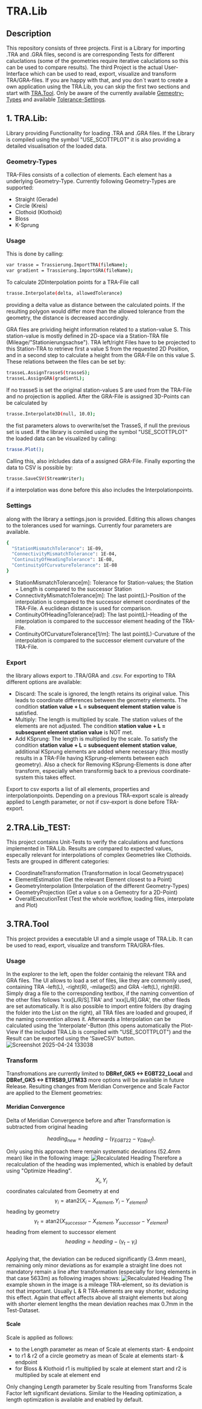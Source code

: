 # TRA.Lib

## Description
This repository consists of three projects. First is a Library for importing .TRA and .GRA files, second is are corresponding Tests for different caluclations (some of the geometries require iterative caluclations so this can be used to compare results). The third Project is the actual User-Interface which can be used to read, export, visualize and transform TRA/GRA-files. If you are happy with that, and you don`t want to create a own application using the TRA.Lib, you can skip the first two sections and start with [TRA.Tool](#3.TRA.Tool). Only be aware of the currently available [Gemeotry-Types](#Geometry-Types) and available [Tolerance-Settings](#Settings).

## 1. TRA.Lib:
Library providing Functionality for loading .TRA and .GRA files. If the Library is compiled using the symbol "USE_SCOTTPLOT" it is also providing a detailed visualisation of the loaded data.
### Geometry-Types
TRA-Files consists of a collection of elements. Each element has a underlying Geometry-Type. Currently following Geometry-Types are supported:
- Straight (Gerade)
- Circle (Kreis)
- Clothoid (Klothoid)
- Bloss
- K-Sprung
### Usage
This is done by calling:
```sh
var trasse = Trassierung.ImportTRA(fileName);
var gradient = Trassierung.ImportGRA(fileName);
```
To calculate 2DInterpolation points for a TRA-File call
```sh
trasse.Interpolate(delta, allowedTolerance)
```
providing a delta value as distance between the calculated points. If the resulting polygon would differ more than the allowed tolerance from the geometry, the distance is decreased accordingly.

GRA files are prividing height information related to a station-value S. This station-value is mostly defined in 2D-space via a Station-TRA file (Mileage/"Stationierungsachse"). TRA left/right Files have to be projected to this Station-TRA to retrieve first a value S from the requested 2D Position, and in a second step to calculate a height from the GRA-File on this value S. These relations between the files can be set by:
```sh
trasseL.AssignTrasseS(trasseS);
trasseL.AssignGRA(gradientL);
```
If no trasseS is set the original station-values S are used from the TRA-File and no projection is applied. After the GRA-File is assigned 3D-Points can be calculated by 
```sh
trasse.Interpolate3D(null, 10.0);
```
the fist parameters alows to overwrite/set the TrasseS, if null the previous set is used.
If the library is comiled using the symbol "USE_SCOTTPLOT" the loaded data can be visualized by calling:
```sh
trasse.Plot();
```
Calling this, also inlcludes data of a assigned GRA-File.
Finally exporting the data to CSV is possible by:
```sh
trasse.SaveCSV(StreamWriter);
```
if a interpolation was done before this also includes the Interpolationpoints.

### Settings 
along with the library a settings.json is provided. Editing this allows changes to the tolerances used for warnings. Currently four parameters are available.
```sh
{
  "StationMismatchTolerance": 1E-09,
  "ConnectivityMismatchTolerance": 1E-04,
  "ContinuityOfHeadingTolerance": 1E-08,
  "ContinuityOfCurvatureTolerance": 1E-08
}
```
- StationMismatchTolerance[m]: Tolerance for Station-values; the Station + Length is compared to the successor Station 
- ConnectivityMismatchTolerance[m]: The last point(L)-Position of the interpolation is compared to the successor element coordinates of the TRA-File. A euclidean distance is used for comparison.
- ContinuityOfHeadingTolerance[rad]: The last point(L)-Heading of the interpolation is compared to the successor element heading of the TRA-File.
- ContinuityOfCurvatureTolerance[1/m]: The last point(L)-Curvature of the interpolation is compared to the successor element curvature of the TRA-File.

### Export
the library allows export to .TRA/GRA and .csv. For exporting to TRA different options are available:
- Discard: The scale is ignored, the length retains its original value. This leads to coordinate differences between the geometry elements. The condition **station value + L = subsequent element station value** is satisfied.
- Multiply: The length is multiplied by scale. The station values of the elements are not adjusted. The condition **station value + L = subsequent element station value** is NOT met.
- Add KSprung: The length is multiplied by the scale. To satisfy the condition **station value + L = subsequent element station value**, additional KSprung elements are added where necessary (this mostly results in a TRA-File having KSprung-elements between each geometry). Also a check for Removing KSprung-Elements is done after transform, especially when transformig back to a previous coordinate-system this takes effect.

Export to csv exports a list of all elements, properties and interpolationpoints. Depending on a previous TRA-export scale is already applied to Length parameter, or not if csv-export is done before TRA-export.

## 2.TRA.Lib_TEST:
This project contains Unit-Tests to verify the calculations and functions implemented in TRA.Lib. Results are compared to expected values, especally relevant for interpolations of complex Geometries like Clothoids. Tests are grouped in different categories:
- CoordinateTransformation (Transformation in local Geometryspace)
- ElementEstimation (Get the relevant Element closest to a Point)
- GeometryInterpolation (Interpolation of the different Geometry-Types)
- GeometryProjection (Get a value s on a Gemeotry for a 2D-Point)
- OverallExecutionTest (Test the whole workflow, loading files, interpolate and Plot)
## 3.TRA.Tool
This project provides a executable UI and a simple usage of TRA.Lib. It can be used to read, export, visualize and transform TRA/GRA-files.
### Usage
In the explorer to the left, open the folder containig the relevant TRA and GRA files. The UI allows to load a set of files, like they are commonly used, containing TRA -left(L), -right(R), -milage(S) and GRA -left(L), right(R). Simply drag a file to the corresponding textbox, if the naming convention of the other files follows 'xxx[L/R/S].TRA' and 'xxx[L/R].GRA', the other fileds are set automatically. It is also possible to import entire folders (by draging the folder into the List on the right), all TRA files are loaded and grouped, if the naming convention allows it. Afterwards a Interpolation can be calculated using the 'Interpolate'-Button (this opens automatically the Plot-View if the included TRA.Lib is compiled with "USE_SCOTTPLOT") and the Result can be exported using the 'SaveCSV' button.
![Screenshot 2025-04-24 133038](https://github.com/user-attachments/assets/6f737996-8c7a-400f-ba8c-c73c05e3fed3)


### Transform
Transfromations are currently limited to **DBRef_GK5 <-> EGBT22_Local** and **DBRef_GK5 <-> ETRS89_UTM33**  more options will be available in future Release.
Resulting changes from Meridian Convergence and Scale Factor are applied to the Element geometries:
#### Meridian Convergence
Delta of Meridian Convergence before and after Transformation is subtracted from original heading
```math
heading_{new} = heading - (γ_{EGBT22} - γ_{DBref}).
```
Only using this approach there remain systematic deviations (52.4mm mean) like in the following image:
![Recalculated Heading](Documentation/images/SystematicDeviationsByHeading.png)
Therefore a recalculation of the heading was implemented, which is enabled by default using "Optimize Heading". \
$$X_i,Y_i$$ coordinates calculated from Geometry at end \
$$γ_i = \text{atan2}(X_i - X_{element}, Y_i - Y_{element})$$ heading by geometry \
$$γ_t = \text{atan2}(X_{successor} - X_{element}, Y_{successor} - Y_{element})$$ heading from element to successor element \
$$heading = heading - (γ_t - γ_i)$$\
Applying that, the deviation can be reduced significantly (3.4mm mean), remaining only minor deviations as for example a straight line does not mandatory remain a line after transformation (especially for long elements in that case 5633m) as following images shows:
![Recalculated Heading](Documentation/images/RecalculatedHeading.png)
The example shown in the image is a mileage TRA-element, so its deviation is not that important. Usually L & R TRA-elements are way shorter, reducing this effect. Again that effect affects above all straight elements but along with shorter element lengths the mean deviation reaches max 0.7mm in the Test-Dataset.
#### Scale
Scale is applied as follows:
- to the Length parameter as mean of Scale at elements start- & endpoint
- to r1 & r2 of a circle geometry as mean of Scale at elements start- & endpoint
- for Bloss & Klothoid r1 is multiplied by scale at element start and r2 is multiplied by scale at element end

Only changing Length parameter by Scale resulting from Transforms Scale Factor left significant deviations. Similar to the Heading optimization, a length optimization is available and enabled by default. 

